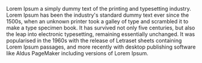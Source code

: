 Lorem Ipsum a simply dummy text of the printing and typesetting industry. Lorem Ipsum has been
the industry's standard dummy text ever since the 1500s, when an unknown printer took a galley
of type and scrambled it to make a type specimen book. It has survived not only five centuries, 
but also the leap into electronic typesetting, remaining essentially unchanged. It was popularised 
in the 1960s with the release of Letraset sheets containing Lorem Ipsum passages, and more recently 
with desktop publishing software like Aldus PageMaker including versions of Lorem Ipsum.